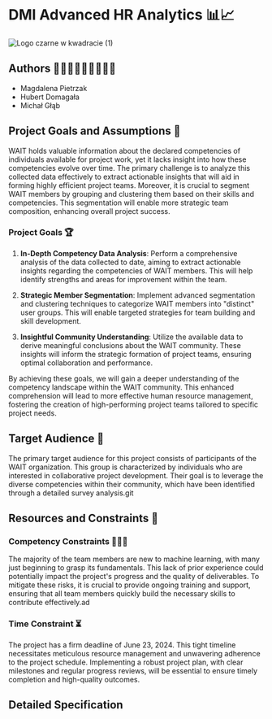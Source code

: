  # DMI Advanced HR Analytics 📊📈
 
![Logo czarne w kwadracie (1)](https://github.com/Mghd269/DMI-Project/assets/167789023/027e39cd-d6df-41e1-b596-e663c528e3ee)


## Authors 👩🏽‍💻👨🏼‍💻👨🏽‍💻
- Magdalena Pietrzak
- Hubert Domagała
- Michał Głąb

## Project Goals and Assumptions 🥇

WAIT holds valuable information about the declared competencies of individuals available for project work, yet it lacks insight into how these competencies evolve over time. The primary challenge is to analyze this collected data effectively to extract actionable insights that will aid in forming highly efficient project teams. Moreover, it is crucial to segment WAIT members by grouping and clustering them based on their skills and competencies. This segmentation will enable more strategic team composition, enhancing overall project success. 

### Project Goals 🏆

1. **In-Depth Competency Data Analysis**: Perform a comprehensive analysis of the data collected to date, aiming to extract actionable insights regarding the competencies of WAIT members. This will help identify strengths and areas for improvement within the team.

2. **Strategic Member Segmentation**: Implement advanced segmentation and clustering techniques to categorize WAIT members into "distinct" user groups. This will enable targeted strategies for team building and skill development.

3. **Insightful Community Understanding**: Utilize the available data to derive meaningful conclusions about the WAIT community. These insights will inform the strategic formation of project teams, ensuring optimal collaboration and performance.

By achieving these goals, we will gain a deeper understanding of the competency landscape within the WAIT community. This enhanced comprehension will lead to more effective human resource management, fostering the creation of high-performing project teams tailored to specific project needs.

## Target Audience 🎯
The primary target audience for this project consists of participants of the WAIT organization. This group is characterized by individuals who are interested in collaborative project development. Their goal is to leverage the diverse competencies within their community, which have been identified through a detailed survey analysis.git 

## Resources and Constraints 🔐

### Competency Constraints 🛑✋🏼
The majority of the team members are new to machine learning, with many just beginning to grasp its fundamentals. This lack of prior experience could potentially impact the project's progress and the quality of deliverables. To mitigate these risks, it is crucial to provide ongoing training and support, ensuring that all team members quickly build the necessary skills to contribute effectively.ad 

### Time Constraint ⏳
The project has a firm deadline of June 23, 2024. This tight timeline necessitates meticulous resource management and unwavering adherence to the project schedule. Implementing a robust project plan, with clear milestones and regular progress reviews, will be essential to ensure timely completion and high-quality outcomes.

## Detailed Specification





